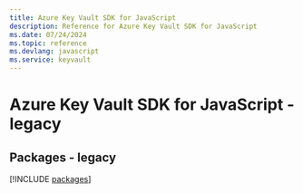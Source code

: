 ```yaml
---
title: Azure Key Vault SDK for JavaScript
description: Reference for Azure Key Vault SDK for JavaScript
ms.date: 07/24/2024
ms.topic: reference
ms.devlang: javascript
ms.service: keyvault
---
```

# Azure Key Vault SDK for JavaScript - legacy
## Packages - legacy
[!INCLUDE [packages](key-vault-index.md)]